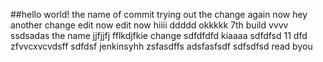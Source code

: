 ##hello world!
the name of commit
trying out the change
again
now
hey
another change
edit now
edit
now
hiiii
ddddd
okkkkk
7th build
vvvv
ssdsadas
the name
jjfjjfj
fflkdjfkie
change
sdfdfdfd
kiaaaa
sdfdfsd
11
dfd
zfvvcxvcvdsff
sdfdsf
jenkinsyhh
zsfasdffs
adsfasfsdf
sdfsdfsd
read byou
